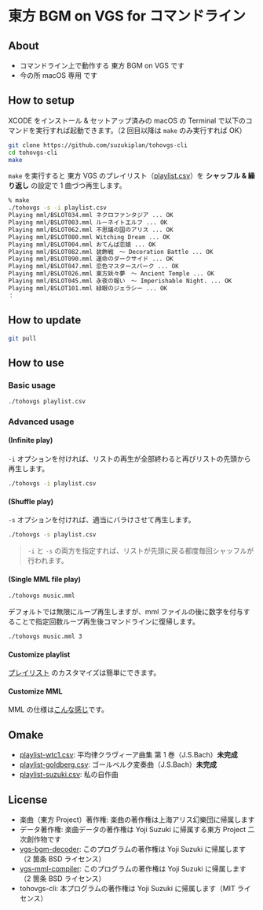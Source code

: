 # 東方 BGM on VGS for コマンドライン

## About

- コマンドライン上で動作する 東方 BGM on VGS です
- 今の所 macOS 専用 です

## How to setup

XCODE をインストール & セットアップ済みの macOS の Terminal で以下のコマンドを実行すれば起動できます。（2 回目以降は `make` のみ実行すれば OK）

```bash
git clone https://github.com/suzukiplan/tohovgs-cli
cd tohovgs-cli
make
```

`make` を実行すると 東方 VGS のプレイリスト（[playlist.csv](playlist.csv)）を **シャッフル & 繰り返し** の設定で 1 曲づつ再生します。

```bash
% make
./tohovgs -s -i playlist.csv
Playing mml/BSLOT034.mml ネクロファンタジア ... OK
Playing mml/BSLOT003.mml ルーネイトエルフ ... OK
Playing mml/BSLOT062.mml 不思議の国のアリス ... OK
Playing mml/BSLOT080.mml Witching Dream ... OK
Playing mml/BSLOT004.mml おてんば恋娘 ... OK
Playing mml/BSLOT082.mml 装飾戦　〜 Decoration Battle ... OK
Playing mml/BSLOT090.mml 運命のダークサイド ... OK
Playing mml/BSLOT047.mml 恋色マスタースパーク ... OK
Playing mml/BSLOT026.mml 東方妖々夢　〜 Ancient Temple ... OK
Playing mml/BSLOT045.mml 永夜の報い　〜 Imperishable Night. ... OK
Playing mml/BSLOT101.mml 緑眼のジェラシー ... OK
：
```

## How to update

```bash
git pull
```

## How to use

### Basic usage

```bash
./tohovgs playlist.csv
```

### Advanced usage

#### (Infinite play)

`-i` オプションを付ければ、リストの再生が全部終わると再びリストの先頭から再生します。

```bash
./tohovgs -i playlist.csv
```

#### (Shuffle play)

`-s` オプションを付ければ、適当にバラけさせて再生します。

```bash
./tohovgs -s playlist.csv
```

> `-i` と `-s` の両方を指定すれば、リストが先頭に戻る都度毎回シャッフルが行われます。

#### (Single MML file play)

```bash
./tohovgs music.mml
```

デフォルトでは無限にループ再生しますが、mml ファイルの後に数字を付与することで指定回数ループ再生後コマンドラインに復帰します。

```bash
./tohovgs music.mml 3
```

#### Customize playlist

[プレイリスト](playlist.csv) のカスタマイズは簡単にできます。

#### Customize MML

MML の仕様は[こんな感じ](https://github.com/suzukiplan/vgs-mml-compiler/blob/master/MML-ja.md)です。

## Omake

- [playlist-wtc1.csv](playlist-wtc1.csv): 平均律クラヴィーア曲集 第 1 巻（J.S.Bach）**未完成**
- [playlist-goldberg.csv](playlist-goldberg.csv): ゴールベルク変奏曲（J.S.Bach）**未完成**
- [playlist-suzuki.csv](playlist-suzuki.csv): 私の自作曲

## License

- 楽曲（東方 Project）著作権: 楽曲の著作権は上海アリス幻樂団に帰属します
- データ著作権: 楽曲データの著作権は Yoji Suzuki に帰属する東方 Project 二次創作物です
- [vgs-bgm-decoder](https://github.com/suzukiplan/vgs-bgm-decoder): このプログラムの著作権は Yoji Suzuki に帰属します（2 箇条 BSD ライセンス）
- [vgs-mml-compiler](https://github.com/suzukiplan/vgs-mml-compiler): このプログラムの著作権は Yoji Suzuki に帰属します（2 箇条 BSD ライセンス）
- tohovgs-cli: 本プログラムの著作権は Yoji Suzuki に帰属します（MIT ライセンス）
